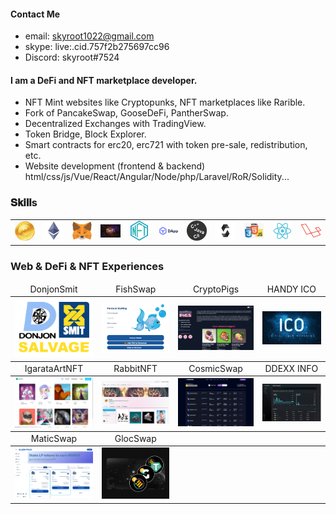 #### Contact Me
- email: skyroot1022@gmail.com
- skype: live:.cid.757f2b275697cc96
- Discord: skyroot#7524


#### I am a DeFi and NFT marketplace developer.
- NFT Mint websites like Cryptopunks, NFT marketplaces like Rarible.
- Fork of PancakeSwap, GooseDeFi, PantherSwap.
- Decentralized Exchanges with TradingView.
- Token Bridge, Block Explorer.
- Smart contracts for erc20, erc721 with token pre-sale, redistribution, etc.
- Website development (frontend & backend) html/css/js/Vue/React/Angular/Node/php/Laravel/RoR/Solidity...


### 𝐒𝐤𝐢𝐥𝐥s
<table>
  <tr>
    <td><img src="https://github.com/skyroot1000/profile/blob/main/btc.png?raw=true" width="300"></td>
    <td><img src="https://github.com/skyroot1000/profile/blob/main/eth.png?raw=true" width="300"></td>    
    <td><img src="https://github.com/skyroot1000/profile/blob/main/metamask.jpg?raw=true" width="300"></td>
    <td><img src="https://github.com/skyroot1000/profile/blob/main/defi.png?raw=true" width="300"></td>
    <td><img src="https://github.com/skyroot1000/profile/blob/main/nft.png?raw=true" width="300"></td>
    <td><img src="https://github.com/skyroot1000/profile/blob/main/dapp.png?raw=true" width="300"></td>
    <td><img src="https://github.com/skyroot1000/profile/blob/main/c.png?raw=true" width="300"></td>
    <td><img src="https://github.com/skyroot1000/profile/blob/main/solidity.png?raw=true" width="300"></td>
    <td><img src="https://github.com/skyroot1000/profile/blob/main/csshtmljs.png?raw=true" width="300"></td>
    <td><img src="https://github.com/skyroot1000/profile/blob/main/react.png?raw=true" width="300"></td>
    <td><img src="https://github.com/skyroot1000/profile/blob/main/laravel.png?raw=true" width="300"></td>   
  </tr>  
</table>


### Web & DeFi & NFT Experiences
<table>
    <thead align="center">
        <tr>
            <td>DonjonSmit</td>
            <td>FishSwap</td>
            <td>CryptoPigs</td>           
            <td>HANDY ICO</td>            
        </tr>
    </thead>
    <tr>
        <td>
            <a href="https://portal.donjon-smit.com">
                <img src="https://github.com/skyroot1000/profile/blob/main/DonjonSmith.png?raw=true" width="200">
            </a>
        </td> 
        <td>
            <a href="https://fishswap.app/#/">
                <img src="https://github.com/skyroot1000/profile/blob/main/fish.png?raw=true" width="200">
            </a>
        </td>
        <td>
            <a href="https://cryptopigs.one/#/">
                <img src="https://github.com/kroim/profile/blob/master/projects/CryptoPig.png?raw=true" width="200">
            </a>
        </td>           
        <td>
            <a href="https://handymans.finance/#/">
                <img src="https://github.com/skyroot1000/profile/blob/main/handyico.png?raw=true" width="200">
            </a>
        </td>                 
    </tr>
    <thead align="center">
        <tr>
            <td>IgarataArtNFT</td>
            <td>RabbitNFT</td>
            <td>CosmicSwap</td>
            <td>DDEXX INFO</td>
        </tr>
    </thead>
    <tr>
        <td>
            <a href="http://18.188.94.167:5000/">
                <img src="https://github.com/kroim/profile/blob/master/projects/igaratanft.png?raw=true" width="200">
            </a>
        </td>        
        <td>
            <a href="https://rabbitnft.com/">
                <img src="https://github.com/kroim/profile/blob/master/projects/rabbitnft.png?raw=true" width="200">
            </a>
        </td>   
        <td>
            <a href="https://app.cosmicswap.finance/">
                <img src="https://github.com/kroim/profile/blob/master/projects/cosmicswap.png?raw=true" width="200">
            </a>
        </td>          
        <td>
            <a href="http://analytics.ddexx.io">
                <img src="https://github.com/kroim/profile/blob/master/projects/ddexinfo.png?raw=true" width="200">
            </a>
        </td>           
    </tr>
    <thead align="center">
        <tr>
            <td>MaticSwap</td>  
            <td>GlocSwap</td>  
        </tr>
    </thead>
    <tr>
        <td>
            <a href="https://maticfront.web.app/farms">
                <img src="https://github.com/kroim/profile/blob/master/projects/maticswap.png?raw=true" width="200">
            </a>
        </td> 
        <td>
            <a href="https://funkifoxes.com/">
                <img src="https://github.com/skyroot1000/profile/blob/main/glocswap.png?raw=true" width="200">
            </a>
        </td> 
    </tr>       
</table>
